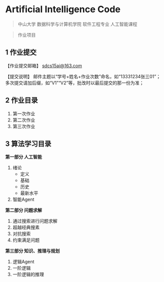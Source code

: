 # Artificial Intelligence Code

> 中山大学 数据科学与计算机学院 软件工程专业 人工智能课程

> 作业项目

## 1 作业提交

【作业提交邮箱】
sdcs15ai@163.com

【提交说明】
邮件主题以“学号+姓名+作业次数”命名，如“13331234张三01”；
多次提交请加后缀，如“V1”“V2”等，批改时以最后提交的那一份为准；

## 2 作业目录

1. 第一次作业
2. 第二次作业
3. 第三次作业

## 3 算法学习目录

**第一部分 人工智能**

1. 绪论
	* 定义
	* 基础
	* 历史
	* 最新水平
2. 智能Agent

**第二部分 问题求解**

1. 通过搜索进行问题求解
2. 超越经典搜素
3. 对抗搜索
4. 约束满足问题

**第三部分 知识、推理与规划**

1. 逻辑Agent
2. 一阶逻辑
3. 一阶逻辑的推理
